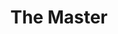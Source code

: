---
title: The Master
code: MAST
thumbnail-image: # full url or relative path to the image for the card on the home page
featured-image: # full url or relative path to the image for the top of the film page
deployed: false
---